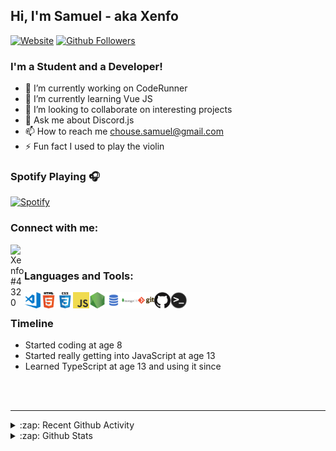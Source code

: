 

## Hi, I'm Samuel - aka Xenfo

[![Website](https://img.shields.io/website?label=xenfo.dev&style=for-the-badge&url=https%3A%2F%2Fxenfantstudios.com)](https://xenfo.dev)
[![Github Followers](https://img.shields.io/github/followers/Xenfo?logo=github&style=for-the-badge)](https://github.com/XenfoMC)

### I'm a Student and a Developer!

- 🔭 I’m currently working on CodeRunner
- 🌱 I’m currently learning Vue JS
- 👯 I’m looking to collaborate on interesting projects
- 💬 Ask me about Discord.js
- 📫 How to reach me chouse.samuel@gmail.com
- ⚡ Fun fact I used to play the violin

### Spotify Playing 🎧
[![Spotify](https://spotify-now-playing.xenfo.vercel.app/now-playing)](https://open.spotify.com/user/miplif6eeuybxijfn9qzjc5id)

### Connect with me:
[<img align="left" alt="Xenfo#4320" width="22px" src="https://simpleicons.org/icons/discord.svg" />][discord]

<br />

### Languages and Tools:

<img align="left" alt="Visual Studio Code" width="26px" src="https://raw.githubusercontent.com/github/explore/80688e429a7d4ef2fca1e82350fe8e3517d3494d/topics/visual-studio-code/visual-studio-code.png" />
<img align="left" alt="HTML5" width="26px" src="https://raw.githubusercontent.com/github/explore/80688e429a7d4ef2fca1e82350fe8e3517d3494d/topics/html/html.png" />
<img align="left" alt="CSS3" width="26px" src="https://raw.githubusercontent.com/github/explore/80688e429a7d4ef2fca1e82350fe8e3517d3494d/topics/css/css.png" />
<img align="left" alt="JavaScript" width="26px" src="https://raw.githubusercontent.com/github/explore/80688e429a7d4ef2fca1e82350fe8e3517d3494d/topics/javascript/javascript.png" />
<img align="left" alt="Node.js" width="26px" src="https://raw.githubusercontent.com/github/explore/80688e429a7d4ef2fca1e82350fe8e3517d3494d/topics/nodejs/nodejs.png" />
<img align="left" alt="SQL" width="26px" src="https://raw.githubusercontent.com/github/explore/80688e429a7d4ef2fca1e82350fe8e3517d3494d/topics/sql/sql.png" />
<img align="left" alt="MongoDB" width="26px" src="https://raw.githubusercontent.com/github/explore/80688e429a7d4ef2fca1e82350fe8e3517d3494d/topics/mongodb/mongodb.png" />
<img align="left" alt="Git" width="26px" src="https://raw.githubusercontent.com/github/explore/80688e429a7d4ef2fca1e82350fe8e3517d3494d/topics/git/git.png" />
<img align="left" alt="GitHub" width="26px" src="https://raw.githubusercontent.com/github/explore/78df643247d429f6cc873026c0622819ad797942/topics/github/github.png" />
<img align="left" alt="Terminal" width="26px" src="https://raw.githubusercontent.com/github/explore/80688e429a7d4ef2fca1e82350fe8e3517d3494d/topics/terminal/terminal.png" />

<br />

### Timeline

- Started coding at age 8
- Started really getting into JavaScript at age 13
- Learned TypeScript at age 13 and using it since

<br />
<br />

---

<details>
  <summary>:zap: Recent Github Activity</summary>
  
<!--START_SECTION:activity-->
1. 🗣 Commented on [#49070](https://github.com/DefinitelyTyped/DefinitelyTyped/issues/49070) in [DefinitelyTyped/DefinitelyTyped](https://github.com/DefinitelyTyped/DefinitelyTyped)
2. 💪 Opened PR [#1](https://github.com/Xenfo/DefinitelyTyped/pull/1) in [Xenfo/DefinitelyTyped](https://github.com/Xenfo/DefinitelyTyped)
3. 💪 Opened PR [#49070](https://github.com/DefinitelyTyped/DefinitelyTyped/pull/49070) in [DefinitelyTyped/DefinitelyTyped](https://github.com/DefinitelyTyped/DefinitelyTyped)
4. 🗣 Commented on [#49026](https://github.com/DefinitelyTyped/DefinitelyTyped/issues/49026) in [DefinitelyTyped/DefinitelyTyped](https://github.com/DefinitelyTyped/DefinitelyTyped)
5. 🗣 Commented on [#49026](https://github.com/DefinitelyTyped/DefinitelyTyped/issues/49026) in [DefinitelyTyped/DefinitelyTyped](https://github.com/DefinitelyTyped/DefinitelyTyped)
<!--END_SECTION:activity-->

</details>

<details>
  <summary>:zap: Github Stats</summary>

  <img align="left" alt="Xenfo's Github Stats" src="https://github-readme-stats.xenfo.vercel.app//api?username=Xenfo&show_icons=true&hide_border=true" />

</details>

[discord]: https://www.discord.gg/hWCzNmd
